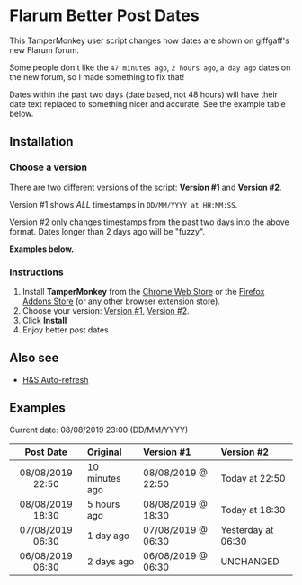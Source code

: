 # Flarum Better Post Dates

This TamperMonkey user script changes how dates are shown on giffgaff's new Flarum forum.

Some people don't like the `47 minutes ago`, `2 hours ago`, `a day ago` dates on the new forum, so I made something to fix that!

Dates within the past two days (date based, not 48 hours) will have their date text replaced to something nicer and accurate. See the example table below.

## Installation

### Choose a version

There are two different versions of the script: **Version #1** and **Version #2**.

Version #1 shows *ALL* timestamps in `DD/MM/YYYY at HH:MM:SS`.

Version #2 only changes timestamps from the past two days into the above format. Dates longer than 2 days ago will be "fuzzy".

**Examples below.**

### Instructions

1. Install **TamperMonkey** from the [Chrome Web Store](https://chrome.google.com/webstore/detail/tampermonkey/dhdgffkkebhmkfjojejmpbldmpobfkfo?hl=en) or the [Firefox Addons Store](https://addons.mozilla.org/en-GB/firefox/addon/tampermonkey/) (or any other browser extension store).
2. Choose your version: [Version #1](https://github.com/davwheat/giffgaff-flarum-better-post-dates/raw/master/flarum-date-fix-version-1.user.js), [Version #2](https://github.com/davwheat/giffgaff-flarum-better-post-dates/raw/master/flarum-date-fix-version-2.user.js).
3. Click **Install**
4. Enjoy better post dates

## Also see

* [H&S Auto-refresh](https://github.com/davwheat/giffgaff-flarum-auto-refresh#readme)

## Examples

Current date: 08/08/2019 23:00 (DD/MM/YYYY)

| Post Date | Original | Version #1 | Version #2 |
| :-------: | :------- | :------- | :------- |
| 08/08/2019 22:50| 10 minutes ago | 08/08/2019 @ 22:50 | Today at 22:50 |
| 08/08/2019 18:30 | 5 hours ago | 08/08/2019 @ 18:30 | Today at 18:30 |
| 07/08/2019 06:30 | 1 day ago | 07/08/2019 @ 06:30 | Yesterday at 06:30 |
| 06/08/2019 06:30 | 2 days ago | 06/08/2019 @ 06:30 | UNCHANGED |
